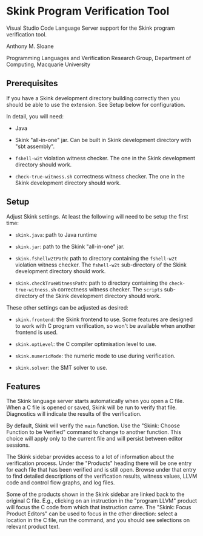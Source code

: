 # Skink Program Verification Tool

Visual Studio Code Language Server support for the Skink program verification tool.

Anthony M. Sloane

Programming Languages and Verification Research Group,
Department of Computing,
Macquarie University

## Prerequisites

If you have a Skink development directory building correctly then you should be able to use the extension.
See Setup below for configuration.

In detail, you will need:

* Java

* Skink "all-in-one" jar. Can be built in Skink development directory with "sbt assembly".

* `fshell-w2t` violation witness checker. The one in the Skink development directory should work.

* `check-true-witness.sh` correctness witness checker. The one in the Skink development directory should work.

## Setup

Adjust Skink settings. At least the following will need to be setup the first time:

* `skink.java`: path to Java runtime

* `skink.jar`: path to the Skink "all-in-one" jar.

* `skink.fshellw2tPath`: path to directory containing the `fshell-w2t` violation witness checker. The `fshell-w2t` sub-directory of the Skink development directory should work.

* `skink.checkTrueWitnessPath`: path to directory containing the `check-true-witness.sh` correctness witness checker. The `scripts` sub-directory of the Skink development directory should work.

These other settings can be adjusted as desired:

* `skink.frontend`: the Skink frontend to use. Some features are designed to work with C program verification, so won't be available when another frontend is used.

* `skink.optLevel`: the C compiler optimisation level to use.

* `skink.numericMode`: the numeric mode to use during verification.

* `skink.solver`: the SMT solver to use.

## Features

The Skink language server starts automatically when you open a C file.
When a C file is opened or saved, Skink will be run to verify that file.
Diagnostics will indicate the results of the verification.

By default, Skink will verify the `main` function.
Use the "Skink: Choose Function to be Verified" command to change to another function.
This choice will apply only to the current file and will persist between editor sessions.

The Skink sidebar provides access to a lot of information about the verification process.
Under the "Products" heading there will be one entry for each file that has been verified and is still open.
Browse under that entry to find detailed descriptions of the verification results, witness values, LLVM code and control flow graphs, and log files.

Some of the products shown in the Skink sidebar are linked back to the original C file.
E.g., clicking on an instruction in the "program LLVM" product will focus the C code from which that instruction came.
The "Skink: Focus Product Editors" can be used to focus in the other direction: select a location in the C file, run the command, and you should see selections on relevant product text.
